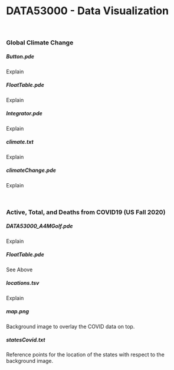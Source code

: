 # DATA53000 - Data Visualization

<br />

### Global Climate Change
##### Button.pde
Explain
##### FloatTable.pde
Explain
##### Integrator.pde
Explain
##### climate.txt
Explain
##### climateChange.pde
Explain

<br />

### Active, Total, and Deaths from COVID19 (US Fall 2020)
##### DATA53000_A4MGolf.pde
Explain
##### FloatTable.pde
See Above
##### locations.tsv
Explain
##### map.png
Background image to overlay the COVID data on top.
##### statesCovid.txt
Reference points for the location of the states with respect to the background image.
